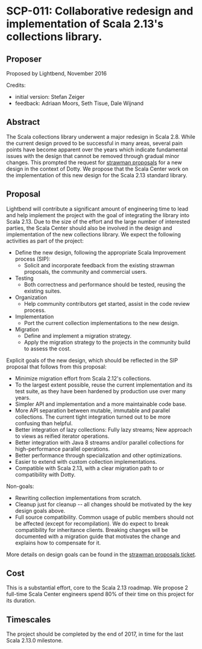 # SCP-011: Collaborative redesign and implementation of Scala 2.13's collections library.

## Proposer

Proposed by Lightbend, November 2016

Credits:
* initial version: Stefan Zeiger
* feedback: Adriaan Moors, Seth Tisue, Dale Wijnand

## Abstract

The Scala collections library underwent a major redesign in Scala 2.8. While the current design proved to be successful in many areas, several pain points have become apparent over the years which indicate fundamental issues with the design that cannot be removed through gradual minor changes. This prompted the request for [strawman proposals](https://github.com/lampepfl/dotty/issues/818) for a new design in the context of Dotty. We propose that the Scala Center work on the implementation of this new design for the Scala 2.13 standard library.

## Proposal

Lightbend will contribute a significant amount of engineering time to lead and help implement the project with the goal of integrating the library into Scala 2.13. Due to the size of the effort and the large number of interested parties, the Scala Center should also be involved in the design and implementation of the new collections library. We expect the following activities as part of the project:

- Define the new design, following the appropriate Scala Improvement process (SIP):
  - Solicit and incorporate feedback from the existing strawman proposals, the community and commercial users.
- Testing
  - Both correctness and performance should be tested, reusing the existing suites.
- Organization
  - Help community contributors get started, assist in the code review process.
- Implementation
  - Port the current collection implementations to the new design.
- Migration
  - Define and implement a migration strategy.
  - Apply the migration strategy to the projects in the community build to assess the cost.

Explicit goals of the new design, which should be reflected in the SIP proposal that follows from this proposal:
- Minimize migration effort from Scala 2.12's collections. 
- To the largest extent possible, reuse the current implementation and its test suite, as they have been hardened by production use over many years.
- Simpler API and implementation and a more maintainable code base.
- More API separation between mutable, immutable and parallel collections. The current tight integration turned out to be more confusing than helpful.
- Better integration of lazy collections: Fully lazy streams; New approach to views as reified iterator operations.
- Better integration with Java 8 streams and/or parallel collections for high-performance parallel operations.
- Better performance through specialization and other optimizations.
- Easier to extend with custom collection implementations.
- Compatible with Scala 2.13, with a clear migration path to or compatibility with Dotty.

Non-goals:
- Rewriting collection implementations from scratch.
- Cleanup just for cleanup -- all changes should be motivated by the key design goals above.
- Full source compatibility. Common usage of public members should not be affected (except for recompilation). We do expect to break compatibility for inheritance clients. Breaking changes will be documented with a migration guide that motivates the change and explains how to compensate for it.

More details on design goals can be found in the [strawman proposals ticket](https://github.com/lampepfl/dotty/issues/818).

## Cost

This is a substantial effort, core to the Scala 2.13 roadmap. We propose 2 full-time Scala Center engineers spend 80% of their time on this project for its duration.

## Timescales

The project should be completed by the end of 2017, in time for the last Scala 2.13.0 milestone.
